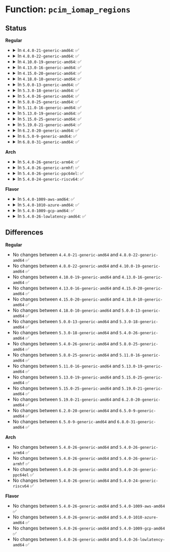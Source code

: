 # Function: <code>pcim_iomap_regions</code>

## Status
<b>Regular</b>
<ul>
<li>
<details>
<summary>In <code>4.4.0-21-generic-amd64</code>: ✅</summary>

```c
int pcim_iomap_regions(struct pci_dev * pdev, int mask, const char * name)
```

```json
{
  "name": "pcim_iomap_regions",
  "collision_type": "Unique Global",
  "inline_type": "No",
  "funcs": [
    {
      "addr": 18446744071583052384,
      "name": "pcim_iomap_regions",
      "external": true,
      "loc": "lib/devres.c:335",
      "file": "lib/devres.c",
      "inline": "seen, unknown",
      "caller_inline": [],
      "caller_func": [
        "lib/devres.c:pcim_iomap_regions_request_all",
        "drivers/gpio/gpio-intel-mid.c:intel_gpio_probe",
        "drivers/ata/libata-sff.c:ata_pci_sff_init_host",
        "drivers/ata/libata-sff.c:ata_pci_bmdma_init",
        "drivers/ata/ata_piix.c:piix_init_one"
      ]
    }
  ],
  "symbols": [
    {
      "addr": 18446744071583052384,
      "name": "pcim_iomap_regions",
      "section": ".text",
      "bind": "STB_GLOBAL",
      "size": 231
    }
  ]
}
```
</details>
</li>
<li>
<details>
<summary>In <code>4.8.0-22-generic-amd64</code>: ✅</summary>

```c
int pcim_iomap_regions(struct pci_dev * pdev, int mask, const char * name)
```

```json
{
  "name": "pcim_iomap_regions",
  "collision_type": "Unique Global",
  "inline_type": "No",
  "funcs": [
    {
      "addr": 18446744071583346336,
      "name": "pcim_iomap_regions",
      "external": true,
      "loc": "lib/devres.c:335",
      "file": "lib/devres.c",
      "inline": "seen, unknown",
      "caller_inline": [],
      "caller_func": [
        "lib/devres.c:pcim_iomap_regions_request_all",
        "drivers/ata/libata-sff.c:ata_pci_bmdma_init",
        "drivers/ata/libata-sff.c:ata_pci_sff_init_host",
        "drivers/ata/ata_piix.c:piix_init_one"
      ]
    }
  ],
  "symbols": [
    {
      "addr": 18446744071583346336,
      "name": "pcim_iomap_regions",
      "section": ".text",
      "bind": "STB_GLOBAL",
      "size": 231
    }
  ]
}
```
</details>
</li>
<li>
<details>
<summary>In <code>4.10.0-19-generic-amd64</code>: ✅</summary>

```c
int pcim_iomap_regions(struct pci_dev * pdev, int mask, const char * name)
```

```json
{
  "name": "pcim_iomap_regions",
  "collision_type": "Unique Global",
  "inline_type": "No",
  "funcs": [
    {
      "addr": 18446744071583471712,
      "name": "pcim_iomap_regions",
      "external": true,
      "loc": "lib/devres.c:335",
      "file": "lib/devres.c",
      "inline": "seen, unknown",
      "caller_inline": [],
      "caller_func": [
        "lib/devres.c:pcim_iomap_regions_request_all",
        "drivers/ata/libata-sff.c:ata_pci_bmdma_init",
        "drivers/ata/libata-sff.c:ata_pci_sff_init_host",
        "drivers/ata/ata_piix.c:piix_init_one"
      ]
    }
  ],
  "symbols": [
    {
      "addr": 18446744071583471712,
      "name": "pcim_iomap_regions",
      "section": ".text",
      "bind": "STB_GLOBAL",
      "size": 231
    }
  ]
}
```
</details>
</li>
<li>
<details>
<summary>In <code>4.13.0-16-generic-amd64</code>: ✅</summary>

```c
int pcim_iomap_regions(struct pci_dev * pdev, int mask, const char * name)
```

```json
{
  "name": "pcim_iomap_regions",
  "collision_type": "Unique Global",
  "inline_type": "No",
  "funcs": [
    {
      "addr": 18446744071583493920,
      "name": "pcim_iomap_regions",
      "external": true,
      "loc": "lib/devres.c:335",
      "file": "lib/devres.c",
      "inline": "seen, unknown",
      "caller_inline": [],
      "caller_func": [
        "lib/devres.c:pcim_iomap_regions_request_all",
        "drivers/ata/libata-sff.c:ata_pci_bmdma_init",
        "drivers/ata/libata-sff.c:ata_pci_sff_init_host",
        "drivers/ata/ata_piix.c:piix_init_one"
      ]
    }
  ],
  "symbols": [
    {
      "addr": 18446744071583493920,
      "name": "pcim_iomap_regions",
      "section": ".text",
      "bind": "STB_GLOBAL",
      "size": 272
    }
  ]
}
```
</details>
</li>
<li>
<details>
<summary>In <code>4.15.0-20-generic-amd64</code>: ✅</summary>

```c
int pcim_iomap_regions(struct pci_dev * pdev, int mask, const char * name)
```

```json
{
  "name": "pcim_iomap_regions",
  "collision_type": "Unique Global",
  "inline_type": "No",
  "funcs": [
    {
      "addr": 18446744071583675136,
      "name": "pcim_iomap_regions",
      "external": true,
      "loc": "lib/devres.c:336",
      "file": "lib/devres.c",
      "inline": "seen, unknown",
      "caller_inline": [],
      "caller_func": [
        "lib/devres.c:pcim_iomap_regions_request_all",
        "drivers/ata/libata-sff.c:ata_pci_bmdma_init",
        "drivers/ata/libata-sff.c:ata_pci_sff_init_host",
        "drivers/ata/ata_piix.c:piix_init_one"
      ]
    }
  ],
  "symbols": [
    {
      "addr": 18446744071583675136,
      "name": "pcim_iomap_regions",
      "section": ".text",
      "bind": "STB_GLOBAL",
      "size": 272
    }
  ]
}
```
</details>
</li>
<li>
<details>
<summary>In <code>4.18.0-10-generic-amd64</code>: ✅</summary>

```c
int pcim_iomap_regions(struct pci_dev * pdev, int mask, const char * name)
```

```json
{
  "name": "pcim_iomap_regions",
  "collision_type": "Unique Global",
  "inline_type": "No",
  "funcs": [
    {
      "addr": 18446744071583892896,
      "name": "pcim_iomap_regions",
      "external": true,
      "loc": "lib/devres.c:334",
      "file": "lib/devres.c",
      "inline": "seen, unknown",
      "caller_inline": [],
      "caller_func": [
        "lib/devres.c:pcim_iomap_regions_request_all",
        "drivers/ata/libata-sff.c:ata_pci_bmdma_init",
        "drivers/ata/libata-sff.c:ata_pci_sff_init_host",
        "drivers/ata/ata_piix.c:piix_init_one"
      ]
    }
  ],
  "symbols": [
    {
      "addr": 18446744071583892896,
      "name": "pcim_iomap_regions",
      "section": ".text",
      "bind": "STB_GLOBAL",
      "size": 277
    }
  ]
}
```
</details>
</li>
<li>
<details>
<summary>In <code>5.0.0-13-generic-amd64</code>: ✅</summary>

```c
int pcim_iomap_regions(struct pci_dev * pdev, int mask, const char * name)
```

```json
{
  "name": "pcim_iomap_regions",
  "collision_type": "Unique Global",
  "inline_type": "No",
  "funcs": [
    {
      "addr": 18446744071583977168,
      "name": "pcim_iomap_regions",
      "external": true,
      "loc": "lib/devres.c:370",
      "file": "lib/devres.c",
      "inline": "seen, unknown",
      "caller_inline": [],
      "caller_func": [
        "lib/devres.c:pcim_iomap_regions_request_all",
        "drivers/ata/libata-sff.c:ata_pci_bmdma_init",
        "drivers/ata/libata-sff.c:ata_pci_sff_init_host",
        "drivers/ata/ata_piix.c:piix_init_one"
      ]
    }
  ],
  "symbols": [
    {
      "addr": 18446744071583977168,
      "name": "pcim_iomap_regions",
      "section": ".text",
      "bind": "STB_GLOBAL",
      "size": 277
    }
  ]
}
```
</details>
</li>
<li>
<details>
<summary>In <code>5.3.0-18-generic-amd64</code>: ✅</summary>

```c
int pcim_iomap_regions(struct pci_dev * pdev, int mask, const char * name)
```

```json
{
  "name": "pcim_iomap_regions",
  "collision_type": "Unique Global",
  "inline_type": "No",
  "funcs": [
    {
      "addr": 18446744071584159824,
      "name": "pcim_iomap_regions",
      "external": true,
      "loc": "lib/devres.c:389",
      "file": "lib/devres.c",
      "inline": "seen, unknown",
      "caller_inline": [],
      "caller_func": [
        "lib/devres.c:pcim_iomap_regions_request_all",
        "drivers/ata/libata-sff.c:ata_pci_bmdma_init",
        "drivers/ata/libata-sff.c:ata_pci_sff_init_host",
        "drivers/ata/ata_piix.c:piix_init_one"
      ]
    }
  ],
  "symbols": [
    {
      "addr": 18446744071584159824,
      "name": "pcim_iomap_regions",
      "section": ".text",
      "bind": "STB_GLOBAL",
      "size": 277
    }
  ]
}
```
</details>
</li>
<li>
<details>
<summary>In <code>5.4.0-26-generic-amd64</code>: ✅</summary>

```c
int pcim_iomap_regions(struct pci_dev * pdev, int mask, const char * name)
```

```json
{
  "name": "pcim_iomap_regions",
  "collision_type": "Unique Global",
  "inline_type": "No",
  "funcs": [
    {
      "addr": 18446744071584293584,
      "name": "pcim_iomap_regions",
      "external": true,
      "loc": "lib/devres.c:388",
      "file": "lib/devres.c",
      "inline": "seen, unknown",
      "caller_inline": [],
      "caller_func": [
        "lib/devres.c:pcim_iomap_regions_request_all",
        "drivers/ata/libata-sff.c:ata_pci_bmdma_init",
        "drivers/ata/libata-sff.c:ata_pci_sff_init_host",
        "drivers/ata/ata_piix.c:piix_init_one"
      ]
    }
  ],
  "symbols": [
    {
      "addr": 18446744071584293584,
      "name": "pcim_iomap_regions",
      "section": ".text",
      "bind": "STB_GLOBAL",
      "size": 277
    }
  ]
}
```
</details>
</li>
<li>
<details>
<summary>In <code>5.8.0-25-generic-amd64</code>: ✅</summary>

```c
int pcim_iomap_regions(struct pci_dev * pdev, int mask, const char * name)
```

```json
{
  "name": "pcim_iomap_regions",
  "collision_type": "Unique Global",
  "inline_type": "No",
  "funcs": [
    {
      "addr": 18446744071584704528,
      "name": "pcim_iomap_regions",
      "external": true,
      "loc": "lib/devres.c:399",
      "file": "lib/devres.c",
      "inline": "seen, unknown",
      "caller_inline": [],
      "caller_func": [
        "lib/devres.c:pcim_iomap_regions_request_all",
        "drivers/ata/libata-sff.c:ata_pci_bmdma_init",
        "drivers/ata/libata-sff.c:ata_pci_sff_init_host",
        "drivers/ata/ata_piix.c:piix_init_sidpr"
      ]
    }
  ],
  "symbols": [
    {
      "addr": 18446744071584704528,
      "name": "pcim_iomap_regions",
      "section": ".text",
      "bind": "STB_GLOBAL",
      "size": 255
    }
  ]
}
```
</details>
</li>
<li>
<details>
<summary>In <code>5.11.0-16-generic-amd64</code>: ✅</summary>

```c
int pcim_iomap_regions(struct pci_dev * pdev, int mask, const char * name)
```

```json
{
  "name": "pcim_iomap_regions",
  "collision_type": "Unique Global",
  "inline_type": "No",
  "funcs": [
    {
      "addr": 18446744071584817824,
      "name": "pcim_iomap_regions",
      "external": true,
      "loc": "lib/devres.c:411",
      "file": "lib/devres.c",
      "inline": "seen, unknown",
      "caller_inline": [],
      "caller_func": [
        "lib/devres.c:pcim_iomap_regions_request_all",
        "drivers/ata/libata-sff.c:ata_pci_bmdma_init",
        "drivers/ata/libata-sff.c:ata_pci_sff_init_host",
        "drivers/ata/ata_piix.c:piix_init_sidpr"
      ]
    }
  ],
  "symbols": [
    {
      "addr": 18446744071584817824,
      "name": "pcim_iomap_regions",
      "section": ".text",
      "bind": "STB_GLOBAL",
      "size": 255
    }
  ]
}
```
</details>
</li>
<li>
<details>
<summary>In <code>5.13.0-19-generic-amd64</code>: ✅</summary>

```c
int pcim_iomap_regions(struct pci_dev * pdev, int mask, const char * name)
```

```json
{
  "name": "pcim_iomap_regions",
  "collision_type": "Unique Global",
  "inline_type": "No",
  "funcs": [
    {
      "addr": 18446744071584862448,
      "name": "pcim_iomap_regions",
      "external": true,
      "loc": "lib/devres.c:433",
      "file": "lib/devres.c",
      "inline": "seen, unknown",
      "caller_inline": [],
      "caller_func": [
        "lib/devres.c:pcim_iomap_regions_request_all",
        "drivers/ata/libata-sff.c:ata_pci_bmdma_init",
        "drivers/ata/libata-sff.c:ata_pci_sff_init_host",
        "drivers/ata/ata_piix.c:piix_init_sidpr"
      ]
    }
  ],
  "symbols": [
    {
      "addr": 18446744071584862448,
      "name": "pcim_iomap_regions",
      "section": ".text",
      "bind": "STB_GLOBAL",
      "size": 255
    }
  ]
}
```
</details>
</li>
<li>
<details>
<summary>In <code>5.15.0-25-generic-amd64</code>: ✅</summary>

```c
int pcim_iomap_regions(struct pci_dev * pdev, int mask, const char * name)
```

```json
{
  "name": "pcim_iomap_regions",
  "collision_type": "Unique Global",
  "inline_type": "No",
  "funcs": [
    {
      "addr": 18446744071585285072,
      "name": "pcim_iomap_regions",
      "external": true,
      "loc": "lib/devres.c:435",
      "file": "lib/devres.c",
      "inline": "seen, unknown",
      "caller_inline": [],
      "caller_func": [
        "lib/devres.c:pcim_iomap_regions_request_all",
        "drivers/ata/libata-sff.c:ata_pci_bmdma_init",
        "drivers/ata/libata-sff.c:ata_pci_sff_init_host",
        "drivers/ata/ata_piix.c:piix_init_sidpr"
      ]
    }
  ],
  "symbols": [
    {
      "addr": 18446744071585285072,
      "name": "pcim_iomap_regions",
      "section": ".text",
      "bind": "STB_GLOBAL",
      "size": 445
    }
  ]
}
```
</details>
</li>
<li>
<details>
<summary>In <code>5.19.0-21-generic-amd64</code>: ✅</summary>

```c
int pcim_iomap_regions(struct pci_dev * pdev, int mask, const char * name)
```

```json
{
  "name": "pcim_iomap_regions",
  "collision_type": "Unique Global",
  "inline_type": "No",
  "funcs": [
    {
      "addr": 18446744071586138672,
      "name": "pcim_iomap_regions",
      "external": true,
      "loc": "lib/devres.c:435",
      "file": "lib/devres.c",
      "inline": "seen, unknown",
      "caller_inline": [],
      "caller_func": [
        "lib/devres.c:pcim_iomap_regions_request_all",
        "drivers/ata/libata-sff.c:ata_pci_bmdma_init",
        "drivers/ata/libata-sff.c:ata_pci_sff_init_host",
        "drivers/ata/ata_piix.c:piix_init_sidpr"
      ]
    }
  ],
  "symbols": [
    {
      "addr": 18446744071586138672,
      "name": "pcim_iomap_regions",
      "section": ".text",
      "bind": "STB_GLOBAL",
      "size": 483
    }
  ]
}
```
</details>
</li>
<li>
<details>
<summary>In <code>6.2.0-20-generic-amd64</code>: ✅</summary>

```c
int pcim_iomap_regions(struct pci_dev * pdev, int mask, const char * name)
```

```json
{
  "name": "pcim_iomap_regions",
  "collision_type": "Unique Global",
  "inline_type": "No",
  "funcs": [
    {
      "addr": 18446744071587130432,
      "name": "pcim_iomap_regions",
      "external": true,
      "loc": "lib/devres.c:423",
      "file": "lib/devres.c",
      "inline": "seen, unknown",
      "caller_inline": [],
      "caller_func": [
        "lib/devres.c:pcim_iomap_regions_request_all",
        "drivers/ata/libata-sff.c:ata_pci_bmdma_init",
        "drivers/ata/libata-sff.c:ata_pci_sff_init_host",
        "drivers/ata/ata_piix.c:piix_init_sidpr"
      ]
    }
  ],
  "symbols": [
    {
      "addr": 18446744071587130432,
      "name": "pcim_iomap_regions",
      "section": ".text",
      "bind": "STB_GLOBAL",
      "size": 483
    }
  ]
}
```
</details>
</li>
<li>
<details>
<summary>In <code>6.5.0-9-generic-amd64</code>: ✅</summary>

```c
int pcim_iomap_regions(struct pci_dev * pdev, int mask, const char * name)
```

```json
{
  "name": "pcim_iomap_regions",
  "collision_type": "Unique Global",
  "inline_type": "No",
  "funcs": [
    {
      "addr": 18446744071587392624,
      "name": "pcim_iomap_regions",
      "external": true,
      "loc": "lib/devres.c:423",
      "file": "lib/devres.c",
      "inline": "seen, unknown",
      "caller_inline": [],
      "caller_func": [
        "lib/devres.c:pcim_iomap_regions_request_all",
        "drivers/ata/libata-sff.c:ata_pci_bmdma_init",
        "drivers/ata/libata-sff.c:ata_pci_sff_init_host",
        "drivers/ata/ata_piix.c:piix_init_sidpr"
      ]
    }
  ],
  "symbols": [
    {
      "addr": 18446744071587392624,
      "name": "pcim_iomap_regions",
      "section": ".text",
      "bind": "STB_GLOBAL",
      "size": 445
    }
  ]
}
```
</details>
</li>
<li>
<details>
<summary>In <code>6.8.0-31-generic-amd64</code>: ✅</summary>

```c
int pcim_iomap_regions(struct pci_dev * pdev, int mask, const char * name)
```

```json
{
  "name": "pcim_iomap_regions",
  "collision_type": "Unique Global",
  "inline_type": "No",
  "funcs": [
    {
      "addr": 18446744071587726976,
      "name": "pcim_iomap_regions",
      "external": true,
      "loc": "lib/devres.c:423",
      "file": "lib/devres.c",
      "inline": "seen, unknown",
      "caller_inline": [],
      "caller_func": [
        "lib/devres.c:pcim_iomap_regions_request_all",
        "drivers/ata/libata-sff.c:ata_pci_bmdma_init",
        "drivers/ata/libata-sff.c:ata_pci_sff_init_host",
        "drivers/ata/ata_piix.c:piix_init_sidpr"
      ]
    }
  ],
  "symbols": [
    {
      "addr": 18446744071587726976,
      "name": "pcim_iomap_regions",
      "section": ".text",
      "bind": "STB_GLOBAL",
      "size": 445
    }
  ]
}
```
</details>
</li>
</ul>
<b>Arch</b>
<ul>
<li>
<details>
<summary>In <code>5.4.0-26-generic-arm64</code>: ✅</summary>

```c
int pcim_iomap_regions(struct pci_dev * pdev, int mask, const char * name)
```

```json
{
  "name": "pcim_iomap_regions",
  "collision_type": "Unique Global",
  "inline_type": "No",
  "funcs": [
    {
      "addr": 18446603336496175904,
      "name": "pcim_iomap_regions",
      "external": true,
      "loc": "lib/devres.c:388",
      "file": "lib/devres.c",
      "inline": "seen, unknown",
      "caller_inline": [],
      "caller_func": [
        "lib/devres.c:pcim_iomap_regions_request_all",
        "drivers/ata/libata-sff.c:ata_pci_bmdma_init",
        "drivers/ata/libata-sff.c:ata_pci_sff_init_host"
      ]
    }
  ],
  "symbols": [
    {
      "addr": 18446603336496175904,
      "name": "pcim_iomap_regions",
      "section": ".text",
      "bind": "STB_GLOBAL",
      "size": 308
    }
  ]
}
```
</details>
</li>
<li>
<details>
<summary>In <code>5.4.0-26-generic-armhf</code>: ✅</summary>

```c
int pcim_iomap_regions(struct pci_dev * pdev, int mask, const char * name)
```

```json
{
  "name": "pcim_iomap_regions",
  "collision_type": "Unique Global",
  "inline_type": "No",
  "funcs": [
    {
      "addr": 3229499392,
      "name": "pcim_iomap_regions",
      "external": true,
      "loc": "lib/devres.c:388",
      "file": "lib/devres.c",
      "inline": "seen, unknown",
      "caller_inline": [],
      "caller_func": [
        "lib/devres.c:pcim_iomap_regions_request_all",
        "drivers/ata/libata-sff.c:ata_pci_bmdma_init",
        "drivers/ata/libata-sff.c:ata_pci_sff_init_host"
      ]
    }
  ],
  "symbols": [
    {
      "addr": 3229499392,
      "name": "pcim_iomap_regions",
      "section": ".text",
      "bind": "STB_GLOBAL",
      "size": 260
    }
  ]
}
```
</details>
</li>
<li>
<details>
<summary>In <code>5.4.0-26-generic-ppc64el</code>: ✅</summary>

```c
int pcim_iomap_regions(struct pci_dev * pdev, int mask, const char * name)
```

```json
{
  "name": "pcim_iomap_regions",
  "collision_type": "Unique Global",
  "inline_type": "No",
  "funcs": [
    {
      "addr": 13835058055290453376,
      "name": "pcim_iomap_regions",
      "external": true,
      "loc": "lib/devres.c:388",
      "file": "lib/devres.c",
      "inline": "seen, unknown",
      "caller_inline": [],
      "caller_func": [
        "lib/devres.c:pcim_iomap_regions_request_all",
        "drivers/ata/libata-sff.c:ata_pci_bmdma_init",
        "drivers/ata/libata-sff.c:ata_pci_sff_init_host"
      ]
    }
  ],
  "symbols": [
    {
      "addr": 13835058055290453376,
      "name": "pcim_iomap_regions",
      "section": ".text",
      "bind": "STB_GLOBAL",
      "size": 432
    }
  ]
}
```
</details>
</li>
<li>
<details>
<summary>In <code>5.4.0-24-generic-riscv64</code>: ✅</summary>

```c
int pcim_iomap_regions(struct pci_dev * pdev, int mask, const char * name)
```

```json
{
  "name": "pcim_iomap_regions",
  "collision_type": "Unique Global",
  "inline_type": "No",
  "funcs": [
    {
      "addr": 18446743936275232864,
      "name": "pcim_iomap_regions",
      "external": true,
      "loc": "lib/devres.c:388",
      "file": "lib/devres.c",
      "inline": "seen, unknown",
      "caller_inline": [],
      "caller_func": [
        "lib/devres.c:pcim_iomap_regions_request_all",
        "drivers/ata/libata-sff.c:ata_pci_bmdma_init",
        "drivers/ata/libata-sff.c:ata_pci_sff_init_host"
      ]
    }
  ],
  "symbols": [
    {
      "addr": 18446743936275232864,
      "name": "pcim_iomap_regions",
      "section": ".text",
      "bind": "STB_GLOBAL",
      "size": 240
    }
  ]
}
```
</details>
</li>
</ul>
<b>Flavor</b>
<ul>
<li>
<details>
<summary>In <code>5.4.0-1009-aws-amd64</code>: ✅</summary>

```c
int pcim_iomap_regions(struct pci_dev * pdev, int mask, const char * name)
```

```json
{
  "name": "pcim_iomap_regions",
  "collision_type": "Unique Global",
  "inline_type": "No",
  "funcs": [
    {
      "addr": 18446744071584262320,
      "name": "pcim_iomap_regions",
      "external": true,
      "loc": "lib/devres.c:388",
      "file": "lib/devres.c",
      "inline": "seen, unknown",
      "caller_inline": [],
      "caller_func": [
        "lib/devres.c:pcim_iomap_regions_request_all",
        "drivers/ata/libata-sff.c:ata_pci_bmdma_init",
        "drivers/ata/libata-sff.c:ata_pci_sff_init_host",
        "drivers/ata/ata_piix.c:piix_init_one"
      ]
    }
  ],
  "symbols": [
    {
      "addr": 18446744071584262320,
      "name": "pcim_iomap_regions",
      "section": ".text",
      "bind": "STB_GLOBAL",
      "size": 277
    }
  ]
}
```
</details>
</li>
<li>
<details>
<summary>In <code>5.4.0-1010-azure-amd64</code>: ✅</summary>

```c
int pcim_iomap_regions(struct pci_dev * pdev, int mask, const char * name)
```

```json
{
  "name": "pcim_iomap_regions",
  "collision_type": "Unique Global",
  "inline_type": "No",
  "funcs": [
    {
      "addr": 18446744071584197520,
      "name": "pcim_iomap_regions",
      "external": true,
      "loc": "lib/devres.c:388",
      "file": "lib/devres.c",
      "inline": "seen, unknown",
      "caller_inline": [],
      "caller_func": [
        "lib/devres.c:pcim_iomap_regions_request_all",
        "drivers/ata/libata-sff.c:ata_pci_bmdma_init",
        "drivers/ata/libata-sff.c:ata_pci_sff_init_host",
        "drivers/ata/ata_piix.c:piix_init_one"
      ]
    }
  ],
  "symbols": [
    {
      "addr": 18446744071584197520,
      "name": "pcim_iomap_regions",
      "section": ".text",
      "bind": "STB_GLOBAL",
      "size": 277
    }
  ]
}
```
</details>
</li>
<li>
<details>
<summary>In <code>5.4.0-1009-gcp-amd64</code>: ✅</summary>

```c
int pcim_iomap_regions(struct pci_dev * pdev, int mask, const char * name)
```

```json
{
  "name": "pcim_iomap_regions",
  "collision_type": "Unique Global",
  "inline_type": "No",
  "funcs": [
    {
      "addr": 18446744071584246080,
      "name": "pcim_iomap_regions",
      "external": true,
      "loc": "lib/devres.c:388",
      "file": "lib/devres.c",
      "inline": "seen, unknown",
      "caller_inline": [],
      "caller_func": [
        "lib/devres.c:pcim_iomap_regions_request_all",
        "drivers/ata/libata-sff.c:ata_pci_bmdma_init",
        "drivers/ata/libata-sff.c:ata_pci_sff_init_host",
        "drivers/ata/ata_piix.c:piix_init_one",
        "drivers/i2c/busses/i2c-amd-mp2-pci.c:amd_mp2_pci_probe"
      ]
    }
  ],
  "symbols": [
    {
      "addr": 18446744071584246080,
      "name": "pcim_iomap_regions",
      "section": ".text",
      "bind": "STB_GLOBAL",
      "size": 277
    }
  ]
}
```
</details>
</li>
<li>
<details>
<summary>In <code>5.4.0-26-lowlatency-amd64</code>: ✅</summary>

```c
int pcim_iomap_regions(struct pci_dev * pdev, int mask, const char * name)
```

```json
{
  "name": "pcim_iomap_regions",
  "collision_type": "Unique Global",
  "inline_type": "No",
  "funcs": [
    {
      "addr": 18446744071584350912,
      "name": "pcim_iomap_regions",
      "external": true,
      "loc": "lib/devres.c:388",
      "file": "lib/devres.c",
      "inline": "seen, unknown",
      "caller_inline": [],
      "caller_func": [
        "lib/devres.c:pcim_iomap_regions_request_all",
        "drivers/ata/libata-sff.c:ata_pci_bmdma_init",
        "drivers/ata/libata-sff.c:ata_pci_sff_init_host",
        "drivers/ata/ata_piix.c:piix_init_one"
      ]
    }
  ],
  "symbols": [
    {
      "addr": 18446744071584350912,
      "name": "pcim_iomap_regions",
      "section": ".text",
      "bind": "STB_GLOBAL",
      "size": 277
    }
  ]
}
```
</details>
</li>
</ul>

## Differences
<b>Regular</b>
<ul>
<li>
No changes between <code>4.4.0-21-generic-amd64</code> and <code>4.8.0-22-generic-amd64</code> ✅
</li>
<li>
No changes between <code>4.8.0-22-generic-amd64</code> and <code>4.10.0-19-generic-amd64</code> ✅
</li>
<li>
No changes between <code>4.10.0-19-generic-amd64</code> and <code>4.13.0-16-generic-amd64</code> ✅
</li>
<li>
No changes between <code>4.13.0-16-generic-amd64</code> and <code>4.15.0-20-generic-amd64</code> ✅
</li>
<li>
No changes between <code>4.15.0-20-generic-amd64</code> and <code>4.18.0-10-generic-amd64</code> ✅
</li>
<li>
No changes between <code>4.18.0-10-generic-amd64</code> and <code>5.0.0-13-generic-amd64</code> ✅
</li>
<li>
No changes between <code>5.0.0-13-generic-amd64</code> and <code>5.3.0-18-generic-amd64</code> ✅
</li>
<li>
No changes between <code>5.3.0-18-generic-amd64</code> and <code>5.4.0-26-generic-amd64</code> ✅
</li>
<li>
No changes between <code>5.4.0-26-generic-amd64</code> and <code>5.8.0-25-generic-amd64</code> ✅
</li>
<li>
No changes between <code>5.8.0-25-generic-amd64</code> and <code>5.11.0-16-generic-amd64</code> ✅
</li>
<li>
No changes between <code>5.11.0-16-generic-amd64</code> and <code>5.13.0-19-generic-amd64</code> ✅
</li>
<li>
No changes between <code>5.13.0-19-generic-amd64</code> and <code>5.15.0-25-generic-amd64</code> ✅
</li>
<li>
No changes between <code>5.15.0-25-generic-amd64</code> and <code>5.19.0-21-generic-amd64</code> ✅
</li>
<li>
No changes between <code>5.19.0-21-generic-amd64</code> and <code>6.2.0-20-generic-amd64</code> ✅
</li>
<li>
No changes between <code>6.2.0-20-generic-amd64</code> and <code>6.5.0-9-generic-amd64</code> ✅
</li>
<li>
No changes between <code>6.5.0-9-generic-amd64</code> and <code>6.8.0-31-generic-amd64</code> ✅
</li>
</ul>
<b>Arch</b>
<ul>
<li>
No changes between <code>5.4.0-26-generic-amd64</code> and <code>5.4.0-26-generic-arm64</code> ✅
</li>
<li>
No changes between <code>5.4.0-26-generic-amd64</code> and <code>5.4.0-26-generic-armhf</code> ✅
</li>
<li>
No changes between <code>5.4.0-26-generic-amd64</code> and <code>5.4.0-26-generic-ppc64el</code> ✅
</li>
<li>
No changes between <code>5.4.0-26-generic-amd64</code> and <code>5.4.0-24-generic-riscv64</code> ✅
</li>
</ul>
<b>Flavor</b>
<ul>
<li>
No changes between <code>5.4.0-26-generic-amd64</code> and <code>5.4.0-1009-aws-amd64</code> ✅
</li>
<li>
No changes between <code>5.4.0-26-generic-amd64</code> and <code>5.4.0-1010-azure-amd64</code> ✅
</li>
<li>
No changes between <code>5.4.0-26-generic-amd64</code> and <code>5.4.0-1009-gcp-amd64</code> ✅
</li>
<li>
No changes between <code>5.4.0-26-generic-amd64</code> and <code>5.4.0-26-lowlatency-amd64</code> ✅
</li>
</ul>
